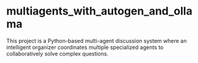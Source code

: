 # multiagents_with_autogen_and_ollama
This project is a Python-based multi-agent discussion system where an intelligent organizer coordinates multiple specialized agents to collaboratively solve complex questions.
